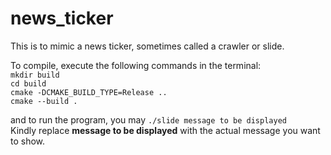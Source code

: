 # news_ticker

This is to mimic a news ticker, sometimes called a crawler or slide.

To compile, execute the following commands in the terminal:  
 `mkdir build`  
 `cd build`  
 `cmake -DCMAKE_BUILD_TYPE=Release ..`  
 `cmake --build .`  
  
and to run the program, you may `./slide message to be displayed`  
Kindly replace __message to be displayed__ with  the actual message you want to show.
